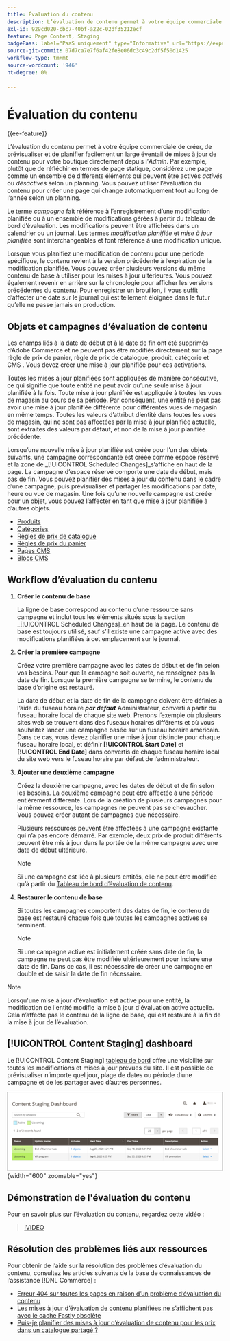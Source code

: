 ```yaml
---
title: Évaluation du contenu
description: L’évaluation de contenu permet à votre équipe commerciale de créer, de prévisualiser et de planifier facilement un large éventail de mises à jour de contenu pour votre boutique directement depuis l’administration.
exl-id: 929cd020-cbc7-40bf-a22c-02df35212ecf
feature: Page Content, Staging
badgePaas: label="PaaS uniquement" type="Informative" url="https://experienceleague.adobe.com/en/docs/commerce/user-guides/product-solutions" tooltip="S’applique uniquement aux projets Adobe Commerce on Cloud (infrastructure PaaS gérée par Adobe) et aux projets On-premise."
source-git-commit: 07d7ca7e7f6af42fe8e06dc3c49c2df5f50d1425
workflow-type: tm+mt
source-wordcount: '946'
ht-degree: 0%

---
```


# Évaluation du contenu

{{ee-feature}}

L’évaluation du contenu permet à votre équipe commerciale de créer, de prévisualiser et de planifier facilement un large éventail de mises à jour de contenu pour votre boutique directement depuis l’_Admin_. Par exemple, plutôt que de réfléchir en termes de page statique, considérez une page comme un ensemble de différents éléments qui peuvent être activés _activés_ ou _désactivés_ selon un planning. Vous pouvez utiliser l’évaluation du contenu pour créer une page qui change automatiquement tout au long de l’année selon un planning.

Le terme _campagne_ fait référence à l’enregistrement d’une modification planifiée ou à un ensemble de modifications gérées à partir du tableau de bord d’évaluation. Les modifications peuvent être affichées dans un calendrier ou un journal. Les termes _modification planifiée_ et _mise à jour planifiée_ sont interchangeables et font référence à une modification unique.

Lorsque vous planifiez une modification de contenu pour une période spécifique, le contenu revient à la version précédente à l’expiration de la modification planifiée. Vous pouvez créer plusieurs versions du même contenu de base à utiliser pour les mises à jour ultérieures. Vous pouvez également revenir en arrière sur la chronologie pour afficher les versions précédentes du contenu. Pour enregistrer un brouillon, il vous suffit d’affecter une date sur le journal qui est tellement éloignée dans le futur qu’elle ne passe jamais en production.

## Objets et campagnes d’évaluation de contenu

Les champs liés à la date de début et à la date de fin ont été supprimés d’Adobe Commerce et ne peuvent pas être modifiés directement sur la page règle de prix de panier, règle de prix de catalogue, produit, catégorie et CMS . Vous devez créer une mise à jour planifiée pour ces activations.

Toutes les mises à jour planifiées sont appliquées de manière consécutive, ce qui signifie que toute entité ne peut avoir qu’une seule mise à jour planifiée à la fois. Toute mise à jour planifiée est appliquée à toutes les vues de magasin au cours de sa période. Par conséquent, une entité ne peut pas avoir une mise à jour planifiée différente pour différentes vues de magasin en même temps. Toutes les valeurs d’attribut d’entité dans toutes les vues de magasin, qui ne sont pas affectées par la mise à jour planifiée actuelle, sont extraites des valeurs par défaut, et non de la mise à jour planifiée précédente.

Lorsqu’une nouvelle mise à jour planifiée est créée pour l’un des objets suivants, une campagne correspondante est créée comme espace réservé et la zone de _[!UICONTROL Scheduled Changes]_s’affiche en haut de la page. La campagne d’espace réservé comporte une date de début, mais pas de fin. Vous pouvez planifier des mises à jour du contenu dans le cadre d’une campagne, puis prévisualiser et partager les modifications par date, heure ou vue de magasin. Une fois qu’une nouvelle campagne est créée pour un objet, vous pouvez l’affecter en tant que mise à jour planifiée à d’autres objets.

- [Produits](../catalog/product-scheduled-changes.md)
- [Catégories](../catalog/category-scheduled-changes.md)
- [Règles de prix de catalogue](../merchandising-promotions/price-rule-catalog-scheduled-changes.md)
- [Règles de prix du panier](../merchandising-promotions/price-rule-cart-scheduled-changes.md)
- [Pages CMS](pages-workspace.md#scheduled-changes)
- [Blocs CMS](blocks.md)

## Workflow d’évaluation du contenu

1. **Créer le contenu de base**

   La ligne de base correspond au contenu d’une ressource sans campagne et inclut tous les éléments situés sous la section _[!UICONTROL Scheduled Changes]_en haut de la page. Le contenu de base est toujours utilisé, sauf s’il existe une campagne active avec des modifications planifiées à cet emplacement sur le journal.

1. **Créer la première campagne**

   Créez votre première campagne avec les dates de début et de fin selon vos besoins. Pour que la campagne soit ouverte, ne renseignez pas la date de fin. Lorsque la première campagne se termine, le contenu de base d’origine est restauré.

   La date de début et la date de fin de la campagne doivent être définies à l’aide du fuseau horaire **_par défaut_** Administrateur, converti à partir du fuseau horaire local de chaque site web. Prenons l’exemple où plusieurs sites web se trouvent dans des fuseaux horaires différents et où vous souhaitez lancer une campagne basée sur un fuseau horaire américain. Dans ce cas, vous devez planifier une mise à jour distincte pour chaque fuseau horaire local, et définir **[!UICONTROL Start Date]** et **[!UICONTROL End Date]** dans convertis de chaque fuseau horaire local du site web vers le fuseau horaire par défaut de l’administrateur.

1. **Ajouter une deuxième campagne**

   Créez la deuxième campagne, avec les dates de début et de fin selon les besoins. La deuxième campagne peut être affectée à une période entièrement différente. Lors de la création de plusieurs campagnes pour la même ressource, les campagnes ne peuvent pas se chevaucher. Vous pouvez créer autant de campagnes que nécessaire.

   Plusieurs ressources peuvent être affectées à une campagne existante qui n’a pas encore démarré. Par exemple, deux prix de produit différents peuvent être mis à jour dans la portée de la même campagne avec une date de début ultérieure.

   >[!NOTE]
   >
   >Si une campagne est liée à plusieurs entités, elle ne peut être modifiée qu’à partir du [Tableau de bord d’évaluation de contenu](content-staging-dashboard.md).

1. **Restaurer le contenu de base**

   Si toutes les campagnes comportent des dates de fin, le contenu de base est restauré chaque fois que toutes les campagnes actives se terminent.

   >[!NOTE]
   >
   >Si une campagne active est initialement créée sans date de fin, la campagne ne peut pas être modifiée ultérieurement pour inclure une date de fin. Dans ce cas, il est nécessaire de créer une campagne en double et de saisir la date de fin nécessaire.

>[!NOTE]
>
>Lorsqu&#39;une mise à jour d&#39;évaluation est active pour une entité, la modification de l&#39;entité modifie la mise à jour d&#39;évaluation active actuelle. Cela n’affecte pas le contenu de la ligne de base, qui est restauré à la fin de la mise à jour de l’évaluation.

## [!UICONTROL Content Staging] dashboard

Le [!UICONTROL Content Staging] [tableau de bord](content-staging-dashboard.md) offre une visibilité sur toutes les modifications et mises à jour prévues du site. Il est possible de prévisualiser n’importe quel jour, plage de dates ou période d’une campagne et de les partager avec d’autres personnes.

![Tableau de bord d’évaluation](./assets/content-staging-dashboard-grid.png){width="600" zoomable="yes"}

## Démonstration de l&#39;évaluation du contenu

Pour en savoir plus sur l’évaluation du contenu, regardez cette vidéo :

>[!VIDEO](https://video.tv.adobe.com/v/343784?quality=12&learn=on)

## Résolution des problèmes liés aux ressources

Pour obtenir de l’aide sur la résolution des problèmes d’évaluation du contenu, consultez les articles suivants de la base de connaissances de l’assistance [!DNL Commerce] :

- [Erreur 404 sur toutes les pages en raison d’un problème d’évaluation du contenu](https://experienceleague.adobe.com/docs/commerce-knowledge-base/kb/troubleshooting/site-down-or-unresponsive/error-404-on-all-pages-due-to-content-staging-issue.html)
- [Les mises à jour d’évaluation de contenu planifiées ne s’affichent pas avec le cache Fastly obsolète](https://experienceleague.adobe.com/docs/commerce-knowledge-base/kb/troubleshooting/miscellaneous/scheduled-content-staging-updates-not-displayed-with-stale-fastly-cache.html)
- [Puis-je planifier des mises à jour d’évaluation de contenu pour les prix dans un catalogue partagé ?](https://experienceleague.adobe.com/docs/commerce-knowledge-base/kb/faq/can-i-schedule-content-staging-updates-for-prices-in-a-shared-catalog.html)
